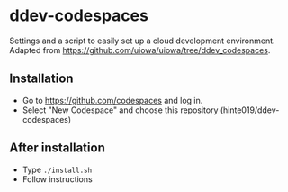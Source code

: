 # ddev-codespaces
Settings and a script to easily set up a cloud development environment. Adapted from https://github.com/uiowa/uiowa/tree/ddev_codespaces.

## Installation

- Go to https://github.com/codespaces and log in.
- Select "New Codespace" and choose this repository (hinte019/ddev-codespaces)

## After installation

- Type `./install.sh`
- Follow instructions
